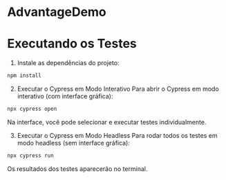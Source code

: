 # AdvantageDemo

# Executando os Testes

1. Instale as dependências do projeto:
   
```bash
npm install
```

2. Executar o Cypress em Modo Interativo
Para abrir o Cypress em modo interativo (com interface gráfica):

```bash
npx cypress open
```

Na interface, você pode selecionar e executar testes individualmente.

3. Executar o Cypress em Modo Headless
Para rodar todos os testes em modo headless (sem interface gráfica):

```bash
npx cypress run
```

Os resultados dos testes aparecerão no terminal.
